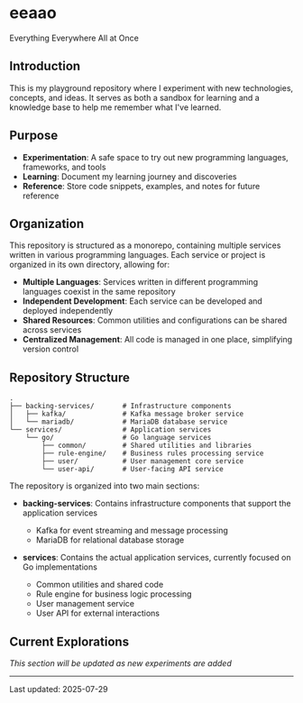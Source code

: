 # eeaao
Everything Everywhere All at Once

## Introduction
This is my playground repository where I experiment with new technologies, concepts, and ideas. It serves as both a sandbox for learning and a knowledge base to help me remember what I've learned.

## Purpose
- **Experimentation**: A safe space to try out new programming languages, frameworks, and tools
- **Learning**: Document my learning journey and discoveries
- **Reference**: Store code snippets, examples, and notes for future reference

## Organization
This repository is structured as a monorepo, containing multiple services written in various programming languages. Each service or project is organized in its own directory, allowing for:

- **Multiple Languages**: Services written in different programming languages coexist in the same repository
- **Independent Development**: Each service can be developed and deployed independently
- **Shared Resources**: Common utilities and configurations can be shared across services
- **Centralized Management**: All code is managed in one place, simplifying version control

## Repository Structure
```
.
├── backing-services/       # Infrastructure components
│   ├── kafka/              # Kafka message broker service
│   └── mariadb/            # MariaDB database service
└── services/               # Application services
    └── go/                 # Go language services
        ├── common/         # Shared utilities and libraries
        ├── rule-engine/    # Business rules processing service
        ├── user/           # User management core service
        └── user-api/       # User-facing API service
```

The repository is organized into two main sections:

- **backing-services**: Contains infrastructure components that support the application services
  - Kafka for event streaming and message processing
  - MariaDB for relational database storage

- **services**: Contains the actual application services, currently focused on Go implementations
  - Common utilities and shared code
  - Rule engine for business logic processing
  - User management service
  - User API for external interactions

## Current Explorations
*This section will be updated as new experiments are added*

---
Last updated: 2025-07-29
